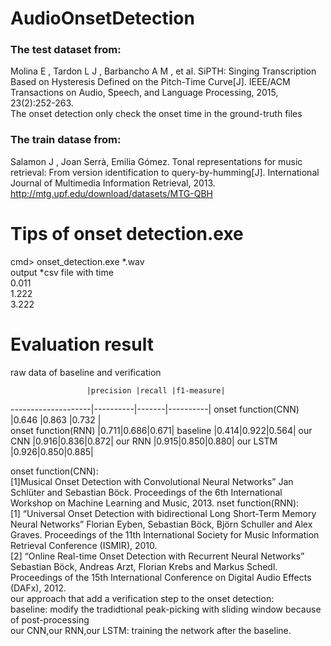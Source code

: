 # AudioOnsetDetection

### The test dataset from:
Molina E , Tardon L J , Barbancho A M , et al. SiPTH: Singing Transcription Based on Hysteresis Defined on the Pitch-Time Curve[J]. IEEE/ACM Transactions on Audio, Speech, and Language Processing, 2015, 23(2):252-263.  
The onset detection only check the onset time in the ground-truth files  
### The train datase from:
Salamon J , Joan Serrà, Emilia Gómez. Tonal representations for music retrieval: From version identification to query-by-humming[J]. International Journal of Multimedia Information Retrieval, 2013.  
http://mtg.upf.edu/download/datasets/MTG-QBH

# Tips of onset detection.exe
cmd> onset_detection.exe *.wav  
output *csv file with time  
0.011  
1.222  
3.222


# Evaluation result
raw data of baseline and verification


                    
                     |precision |recall |f1-measure|                 
--------------------|----------|-------|----------|
onset function(CNN) |0.646     |0.863  |0.732     |  
onset function(RNN) |0.711|0.686|0.671|
baseline            |0.414|0.922|0.564|
our CNN             |0.916|0.836|0.872|
our RNN             |0.915|0.850|0.880|
our LSTM            |0.926|0.850|0.885|

onset function(CNN):  
[1]Musical Onset Detection with Convolutional Neural Networks” Jan Schlüter and Sebastian Böck. Proceedings of the 6th International Workshop on Machine Learning and Music, 2013.
nset function(RNN):  
[1]	“Universal Onset Detection with bidirectional Long Short-Term Memory Neural Networks” Florian Eyben, Sebastian Böck, Björn Schuller and Alex Graves. Proceedings of the 11th International Society for Music Information Retrieval Conference (ISMIR), 2010.  
[2]	“Online Real-time Onset Detection with Recurrent Neural Networks” Sebastian Böck, Andreas Arzt, Florian Krebs and Markus Schedl. Proceedings of the 15th International Conference on Digital Audio Effects (DAFx), 2012.  
our approach that add a verification step to the onset detection:  
baseline: modify the tradidtional peak-picking with sliding window because of post-processing  
our CNN,our RNN,our LSTM: training the network after the baseline. 
